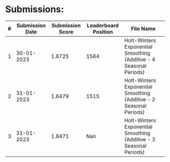 # Submissions:

|#|Submission Date|Submission Score|Leaderboard Position|File Name|
|-|---------------|----------------|--------------------|---------|
|1|30-01-2023|1.8725|1564|Holt-Winters Exponential Smoothing (Additive - 4 Seasonal Periods)|
|2|31-01-2023|1.6479|1515|Holt-Winters Exponential Smoothing (Additive - 2 Seasonal Periods)|
|3|31-01-2023|1.8471|Nan|Holt-Winters Exponential Smoothing (Additive - 3 Seasonal Periods)|
